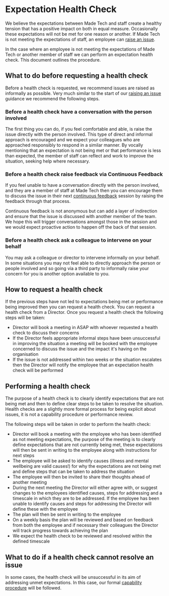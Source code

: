 # Expectation Health Check

We believe the expectations between Made Tech and staff create a healthy tension that has a positive impact on both in equal measure. Occasionally these expectations will not be met for one reason or another. If Made Tech is not meeting the expectations of staff, an employee can [raise an issue](raising_an_issue.md).

In the case where an employee is not meeting the expectations of Made Tech or another member of staff we can perform an expectation health check. This document outlines the procedure.

## What to do before requesting a health check

Before a health check is requested, we recommend issues are raised as informally as possible. Very much similar to the start of our [raising an issue](raising_an_issue.md) guidance we recommend the following steps.

### Before a health check have a conversation with the person involved

The first thing you can do, if you feel comfortable and able, is raise the issue directly with the person involved. This type of direct and informal approach is encouraged and we expect your colleagues who are approached responsibly to respond in a similar manner. By vocally mentioning that an expectation is not being met or that performance is less than expected, the member of staff can reflect and work to improve the situation, seeking help where necessary.

### Before a health check raise feedback via Continuous Feedback

If you feel unable to have a conversation directly with the person involved, and they are a member of staff at Made Tech then you can encourage them to discuss the issue in their next [continuous feedback](../../team-norms/continuous_feedback.md) session by raising the feedback through that process.

Continuous feedback is not anonymous but can add a layer of indirection and ensure that the issue is discussed with another member of the team. We hope this will trigger conversations amongst those in the session and we would expect proactive action to happen off the back of that session.

### Before a health check ask a colleague to intervene on your behalf

You may ask a colleague or director to intervene informally on your behalf. In some situations you may not feel able to directly approach the person or people involved and so going via a third party to informally raise your concern for you is another option available to you.

## How to request a health check

If the previous steps have not led to expectations being met or performance being improved then you can request a health check. You can request a health check from a Director. Once you request a health check the following steps will be taken:

- Director will book a meeting in ASAP with whoever requested a health check to discuss their concerns
- If the Director feels appropriate informal steps have been unsuccessful in improving the situation a meeting will be booked with the employee concerned to discuss the issue and the impact it's having on the organisation
- If the issue is not addressed within two weeks or the situation escalates then the Director will notify the employee that an expectation health check will be performed

## Performing a health check

The purpose of a health check is to clearly identify expectations that are not being met and then to define clear steps to be taken to resolve the situation. Health checks are a slightly more formal process for being explicit about issues, it is not a capability procedure or performance review.

The following steps will be taken in order to perform the health check:

- Director will book a meeting with the employee who has been identified as not meeting expectations, the purpose of the meeting is to clearly define expectations that are not currently being met, these expectations will then be sent in writing to the employee along with instructions for next steps
- The employee will be asked to identify causes (illness and mental wellbeing are valid causes!) for why the expectations are not being met and define steps that can be taken to address the situation
- The employee will then be invited to share their thoughts ahead of another meeting
- During the next meeting the Director will either agree with, or suggest changes to the employees identified causes, steps for addressing and a timescale in which they are to be addressed. If the employee has been unable to identify causes and steps for addressing the Director will define these with the employee
- The plan will then be sent in writing to the employee
- On a weekly basis the plan will be reviewed and based on feedback from both the employee and if necessary their colleagues the Director will track progress towards achieving the plan
- We expect the health check to be reviewed and resolved within the defined timescale

## What to do if a health check cannot resolve an issue

In some cases, the health check will be unsuccessful in its aim of addressing unmet expectations. In this case, our formal [capability procedure](../process/people/capability_procedure.md) will be followed.

